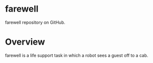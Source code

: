 # farewell
farewell repository on GitHub.
# Overview
farewell is a life support task in which a robot sees a guest off to a cab.
